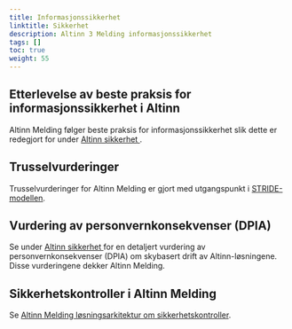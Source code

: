 ```yaml
---
title: Informasjonssikkerhet
linktitle: Sikkerhet
description: Altinn 3 Melding informasjonssikkerhet
tags: []
toc: true
weight: 55
---
```


<!--
{{<children />}}
-->

## Etterlevelse av beste praksis for informasjonssikkerhet i Altinn

Altinn Melding følger beste praksis for informasjonssikkerhet
slik dette er redegjort for under 
[Altinn sikkerhet ](../../security/).


## Trusselvurderinger

Trusselvurderinger for Altinn Melding er gjort med utgangspunkt i 
[STRIDE-modellen](https://en.wikipedia.org/wiki/STRIDE_model).

<!--
  Spoofing:
    2: An attacker could take over the port or socket that the server normally uses.
    3: An attacker could try one credential after another and there's nothing to slow them down (online or offline)
    4: An attacker can anonymously connect, because we expect authentication to be done at a higher level
    5: An attacker can confuse a client because there are too many ways to identify a server
    6: An attacker can spoof a server because identifiers aren't stored on the client and checked for consistency on re-connection (that is, there's no key persistence)
    7: An attacker can connect to a server or peer over a link that isn't authenticated (and encrypted)
    8: An attacker could steal credentials stored on the server and reuse them (for example, a key is stored in a world readable file)
    9: An attacker who gets a password can reuse it (Use stronger authenticators)
    10: An attacker can choose to use weaker or no authentication
    J: An attacker could steal credentials stored on the client and reuse them
    Q: An attacker could go after the way credentials are updated or recovered (account recovery doesn't require disclosing the old password)
    K: Your system ships with a default admin password, and doesn't force a change
    A: You've invented a new Spoofing attack

  Tampering:
    2: An attacker can modify your build system and produce signed builds of your software
    3: An attacker can take advantage of your custom key exchange or integrity control which you built instead of using standard crypto
    4: Your code makes access control decisions all over the place, rather than with a security kernel
    5: An attacker can replay data without detection because your code doesn't provide timestamps or sequence numbers
    6: An attacker can write to a data store your code relies on
    7: An attacker can bypass permissions because you don't make names canonical before checking access permissions
    8: An attacker can manipulate data because there's no integrity protection for data on the network
    9: An attacker can provide or control state information
    10: An attacker can alter information in a data store because it has weak/open permissions or includes a group which is equivalent to everyone ("anyone with a Facebook account")
    J: An attacker can write to some resource because permissions are granted to the world or there are no ACLs
    Q: An attacker can change parameters over a trust boundary and after validation (for example, important parameters in a hidden field in HTML, or passing a pointer to critical memory)
    K: An attacker can load code inside your process via an extension point
    A: You've invented a new Tampering attack

  Repudiation:
    2: An attacker can pass data through the log to attack a log reader, and there's no documentation of what sorts of validation are done
    3: A low privilege attacker can read interesting security information in the logs 
    4: An attacker can alter digital signatures because the digital signature system you're implementing is weak, or uses MACs where it should use a signature
    5: An attacker can alter log messages on a network because they lack strong integrity controls
    6: An attacker can create a log entry without a timestamp (or no log entry is timestamped)
    7: An attacker can make the logs wrap around and lose data
    8: An attacker can make a log lose or confuse security information
    9: An attacker can use a shared key to authenticate as different principals, confusing the information in the logs
    10: An attacker can get arbitrary data into logs from unauthenticated (or weakly authenticated) outsiders without validation
    J: An attacker can edit logs and there's no way to tell (perhaps because there's no heartbeat option for the logging system)
    Q: An attacker can say "I didn't do that," and you'd have no way to prove them wrong
    K: The system has no logs
    A: You've invented a new Repudiation attack

  Information Disclosure:
    2: An attacker can brute-force file encryption because there's no defense in place (example defense, password stretching)
    3: An attacker can see error messages with security sensitive content
    4: An attacker can read content because messages (say, an email or HTTP cookie) aren't encrypted even if the channel is encrypted
    5: An attacker may be able to read a document or data because it's encrypted with a non-standard algorithm
    6: An attacker can read data because it's hidden or occluded (for undo or change tracking) and the user might forget that it's there
    7: An attacker can act as a 'man in the middle' because you don't authenticate endpoints of a network connection
    8: An attacker can access information through a search indexer, logger, or other such mechanism
    9: An attacker can read sensitive information in a file with permissive permissions
    10: An attacker can read information in files or databases with no access controls
    J: An attacker can discover the fixed key being used to encrypt
    Q: An attacker can read the entire channel because the channel (say, HTTP or SMTP) isn't encrypted
    K: An attacker can read network information because there's no cryptography used
    A: You've invented a new Information Disclosure attack

  Denial of Service:
    2: An attacker can make your authentication system unusable or unavailable
    3: An attacker can drain our easily replacable battery (battery, temporary)
    4: An attacker can drain a battery that's hard to replace (sealed in a phone, an implanted medical device, or in a hard to reach location) (battery, persist)
    5: An attacker can spend our cloud budget (budget, persist)
    6: An attacker can make a server unavailable or unusable without ever authenticating but the problem goes away when the attacker stops (server, anonymous, temporary)
    7: An attacker can make a client unavailable or unusable and the problem persists after the attacker goes away (client, auth, persist)
    8: An attacker can make a server unavailable or unusable and the problem persists after the attacker goes away (server, auth, persist)
    9: An attacker can make a client unavailable or unusable without ever authenticating and the problem persists after the attacker goes away (client, anon, persist)
    10: An attacker can make a server unavailable or unusable without ever authenticating and the problem persists after the attacker goes away (server, anon, persist)
    J: An attacker can cause the logging subsystem to stop working 
    Q: An attacker can amplify a Denial of Service attack through this component with amplification on the order of 10 to 1
    K: An attacker can amplify a Denial of Service attack through this component with amplification on the order of 100 to 1
    A: You've invented a new Denial of Service attack

  Elevation of Privilege:
    2: An attacker has compromised a key technology supplier
    3: An attacker can access the cloud service which manages your devices
    4: An attacker can escape from a container or other sandbox
    5: An attacker can force data through different validation paths which give different results
    6: An attacker could take advantage of permissions you set, but don't use
    7: An attacker can provide a pointer across a trust boundary, rather than data which can be validated
    8: An attacker can enter data that is checked while still under their control and used later on the other side of a trust boundary
    9: There's no reasonable way for a caller to figure out what validation of tainted data you perform before passing it to them
    10: There's no reasonable way for a caller to figure out what security assumptions you make
    J: An attacker can reflect input back to a user, like cross site scripting
    Q: You include user-generated content within your page, possibly including the content of random URLs
    K: An attacker can inject a command that the system will run at a higher privilege level
    A: You've invented a new Elevation of Privilege attack
-->

## Vurdering av personvernkonsekvenser (DPIA)

Se under [Altinn sikkerhet ](../../security/) for en detaljert 
vurdering av personvernkonsekvenser (DPIA) om  skybasert drift av Altinn-løsningene. 
Disse vurderingene dekker Altinn Melding.

## Sikkerhetskontroller i Altinn Melding

Se [Altinn Melding løsningsarkitektur om sikkerhetskontroller](../solution-architecture/#security-controls).
